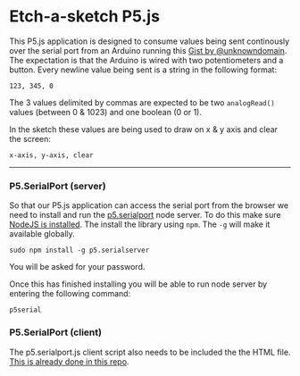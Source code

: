 # Etch-a-sketch P5.js

This P5.js application is designed to consume values being sent continously over the serial port from an Arduino running this [Gist by @unknowndomain](https://gist.github.com/unknowndomain/598d71fe88f169d44c36). The expectation is that the Arduino is wired with two potentiometers and a button. Every newline value being sent is a string in the following format:

`123, 345, 0`

The 3 values delimited by commas are expected to be two `analogRead()` values (between 0 & 1023) and one boolean (0 or 1).

In the sketch these values are being used to draw on x & y axis and clear the screen:

`x-axis, y-axis, clear`

----

### P5.SerialPort (server)

So that our P5.js application can access the serial port from the browser we need to install and run the [p5.serialport](https://github.com/vanevery/p5.serialport) node server. To do this make sure [NodeJS is installed](https://nodejs.org/en/download/). The install the library using `npm`. The `-g` will make it available globally. 

`sudo npm install -g p5.serialserver`

You will be asked for your password. 

Once this has finished installing you will be able to run node server by entering the following command:

`p5serial`

### P5.SerialPort (client)

The p5.serialport.js client script also needs to be included the the HTML file. [This is already done in this repo](https://github.com/lcc-prototyping-lab/etch-a-sketch-p5js/blob/master/index.html#L4).
